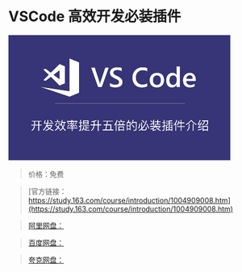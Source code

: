 # VSCode 高效开发必装插件

![img](../../../assets/study163/free/22E5A0E540446FD650D2B3BE064BD9D9.jpg)

> 价格：免费

> [官方链接：https://study.163.com/course/introduction/1004909008.htm](https://study.163.com/course/introduction/1004909008.htm)

> [阿里网盘：]()

> [百度网盘：]()

> [夸克网盘：]()

